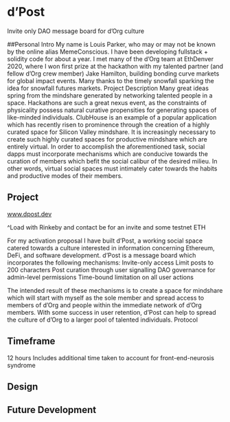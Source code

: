 # d’Post
Invite only DAO message board for d’Org culture

##Personal Intro
My name is Louis Parker, who may or may not be known by the online alias MemeConscious. I have been developing fullstack + solidity code for about a year. I met many of the d’Org team at EthDenver 2020, where I won first prize at the hackathon with my talented partner (and fellow d’Org crew member) Jake Hamilton, building bonding curve markets for global impact events. Many thanks to the timely snowfall sparking the idea for snowfall futures markets.
Project Description
Many great ideas spring from the mindshare generated by networking talented people in a space. Hackathons are such a great nexus event, as the constraints of physicality possess natural curative propensities for generating spaces of like-minded individuals. ClubHouse is an example of a popular application which has recently risen to prominence through the creation of a highly curated space for Silicon Valley mindshare. It is increasingly necessary to create such highly curated spaces for productive mindshare which are entirely virtual. In order to accomplish the aforementioned task, social dapps must incorporate mechanisms which are conducive towards the curation of members which befit the social calibur of the desired milieu. In other words, virtual social spaces must intimately cater towards the habits and productive modes of their members.

## Project

www.dpost.dev

^Load with Rinkeby and contact be for an invite and some testnet ETH

For my activation proposal I have built d’Post, a working social space catered towards a culture interested in information concerning Ethereum, DeFi, and software development. d’Post is a message board which incorporates the following mechanisms:
Invite-only access 
Limit posts to 200 characters
Post curation through user signalling
DAO governance for admin-level permissions
Time-bound limitation on all user actions

The intended result of these mechanisms is to create a space for mindshare which will start with myself as the sole member and spread access to members of d’Org and people within the immediate network of d’Org members. With some success in user retention, d’Post can help to spread the culture of d’Org to a larger pool of talented individuals. 
Protocol

## Timeframe

12 hours
Includes additional time taken to account for front-end-neurosis syndrome

## Design



## Future Development
